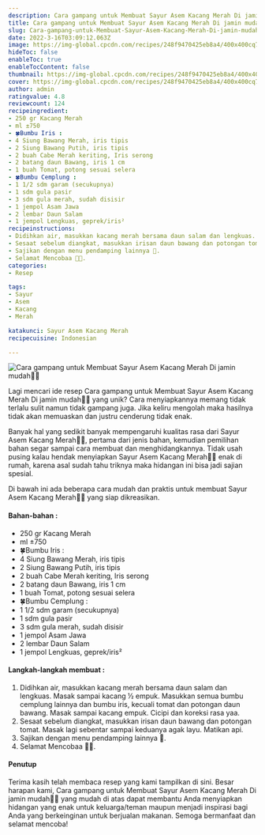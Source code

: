 ```yaml
---
description: Cara gampang untuk Membuat Sayur Asem Kacang Merah Di jamin mudah"
title: Cara gampang untuk Membuat Sayur Asem Kacang Merah Di jamin mudah
slug: Cara-gampang-untuk-Membuat-Sayur-Asem-Kacang-Merah-Di-jamin-mudah
date: 2022-3-16T03:09:12.063Z
image: https://img-global.cpcdn.com/recipes/248f9470425eb8a4/400x400cq70/photo.jpg
hideToc: false
enableToc: true
enableTocContent: false
thumbnail: https://img-global.cpcdn.com/recipes/248f9470425eb8a4/400x400cq70/photo.jpg
cover: https://img-global.cpcdn.com/recipes/248f9470425eb8a4/400x400cq70/photo.jpg
author: admin
ratingvalue: 4.8
reviewcount: 124
recipeingredient:
- 250 gr Kacang Merah
- ml ±750
- 🍀Bumbu Iris :
- 4 Siung Bawang Merah, iris tipis
- 2 Siung Bawang Putih, iris tipis
- 2 buah Cabe Merah keriting, Iris serong
- 2 batang daun Bawang, iris 1 cm
- 1 buah Tomat, potong sesuai selera
- 🍀Bumbu Cemplung :
- 1 1/2 sdm garam (secukupnya)
- 1 sdm gula pasir
- 3 sdm gula merah, sudah disisir
- 1 jempol Asam Jawa
- 2 lembar Daun Salam
- 1 jempol Lengkuas, geprek/iris²
recipeinstructions:
- Didihkan air, masukkan kacang merah bersama daun salam dan lengkuas. Masak sampai kacang ½ empuk. Masukkan semua bumbu cemplung lainnya dan bumbu iris, kecuali tomat dan potongan daun bawang. Masak sampai kacang empuk. Cicipi dan koreksi rasa yaa.
- Sesaat sebelum diangkat, masukkan irisan daun bawang dan potongan tomat. Masak lagi sebentar sampai keduanya agak layu. Matikan api.
- Sajikan dengan menu pendamping lainnya 🤩.
- Selamat Mencobaa 🤗🥰.
categories:
- Resep

tags:
- Sayur
- Asem
- Kacang
- Merah

katakunci: Sayur Asem Kacang Merah
recipecuisine: Indonesian

---
```


![Cara gampang untuk Membuat Sayur Asem Kacang Merah Di jamin mudah👩‍🍳](https://img-global.cpcdn.com/recipes/248f9470425eb8a4/400x400cq70/photo.jpg)

Lagi mencari ide resep Cara gampang untuk Membuat Sayur Asem Kacang Merah Di jamin mudah👩‍🍳 yang unik? Cara menyiapkannya memang tidak terlalu sulit namun tidak gampang juga. Jika keliru mengolah maka hasilnya tidak akan memuaskan dan justru cenderung tidak enak.

Banyak hal yang sedikit banyak mempengaruhi kualitas rasa dari Sayur Asem Kacang Merah👩‍🍳, pertama dari jenis bahan, kemudian pemilihan bahan segar sampai cara membuat dan menghidangkannya. Tidak usah pusing kalau hendak menyiapkan Sayur Asem Kacang Merah👩‍🍳 enak di rumah, karena asal sudah tahu triknya maka hidangan ini bisa jadi sajian spesial.

Di bawah ini ada beberapa cara mudah dan praktis untuk membuat Sayur Asem Kacang Merah👩‍🍳 yang siap dikreasikan.

<!--inarticleads1-->

#### Bahan-bahan :

- 250 gr Kacang Merah
- ml ±750
- 🍀Bumbu Iris :
- 4 Siung Bawang Merah, iris tipis
- 2 Siung Bawang Putih, iris tipis
- 2 buah Cabe Merah keriting, Iris serong
- 2 batang daun Bawang, iris 1 cm
- 1 buah Tomat, potong sesuai selera
- 🍀Bumbu Cemplung :
- 1 1/2 sdm garam (secukupnya)
- 1 sdm gula pasir
- 3 sdm gula merah, sudah disisir
- 1 jempol Asam Jawa
- 2 lembar Daun Salam
- 1 jempol Lengkuas, geprek/iris²

<!--inarticleads2-->

#### Langkah-langkah membuat :

1. Didihkan air, masukkan kacang merah bersama daun salam dan lengkuas. Masak sampai kacang ½ empuk. Masukkan semua bumbu cemplung lainnya dan bumbu iris, kecuali tomat dan potongan daun bawang. Masak sampai kacang empuk. Cicipi dan koreksi rasa yaa.
1. Sesaat sebelum diangkat, masukkan irisan daun bawang dan potongan tomat. Masak lagi sebentar sampai keduanya agak layu. Matikan api.
1. Sajikan dengan menu pendamping lainnya 🤩.
1. Selamat Mencobaa 🤗🥰.

#### Penutup

Terima kasih telah membaca resep yang kami tampilkan di sini. Besar harapan kami, Cara gampang untuk Membuat Sayur Asem Kacang Merah Di jamin mudah👩‍🍳 yang mudah di atas dapat membantu Anda menyiapkan hidangan yang enak untuk keluarga/teman maupun menjadi inspirasi bagi Anda yang berkeinginan untuk berjualan makanan. Semoga bermanfaat dan selamat mencoba!